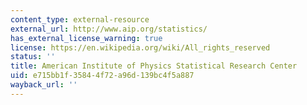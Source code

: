 ```yaml
---
content_type: external-resource
external_url: http://www.aip.org/statistics/
has_external_license_warning: true
license: https://en.wikipedia.org/wiki/All_rights_reserved
status: ''
title: American Institute of Physics Statistical Research Center
uid: e715bb1f-3584-4f72-a96d-139bc4f5a887
wayback_url: ''
---
```

